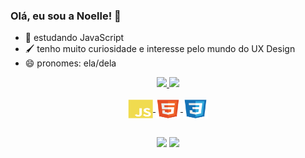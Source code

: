 ### Olá, eu sou a Noelle! 👋

- 🌱 estudando JavaScript
- 🖌️ tenho muito curiosidade e interesse pelo mundo do UX Design
- 😄 pronomes: ela/dela

<div align="center">
  <a href="https://github.com/noellefranco">
  <img height="180em" src="https://github-readme-stats.vercel.app/api?username=noellefranco&show_icons=true&theme=synthwave&include_all_commits=true&count_private=true"/>
  <img height="180em" src="https://github-readme-stats.vercel.app/api/top-langs/?username=noellefranco&layout=compact&langs_count=7&theme=synthwave"/>
</div>

<div style="display: inline_block" align="center"><br>
  <img align="center" alt="noelle-js" height="30" width="40" src="https://raw.githubusercontent.com/devicons/devicon/master/icons/javascript/javascript-plain.svg">
  <img align="center" alt="noelle-HTML" height="30" width="40" src="https://raw.githubusercontent.com/devicons/devicon/master/icons/html5/html5-original.svg">
  <img align="center" alt="noelle-CSS" height="30" width="40" src="https://raw.githubusercontent.com/devicons/devicon/master/icons/css3/css3-original.svg">
</div>

##
  
<div align="center"> 
  <a href="https://instagram.com/noellefranco" target="_blank"><img src="https://img.shields.io/badge/-Instagram-%23E4405F?style=for-the-badge&logo=instagram&logoColor=white" target="_blank"></a>
  <a href = "mailto:noelle.mtf@gmail.com"><img src="https://img.shields.io/badge/-Gmail-%23333?style=for-the-badge&logo=gmail&logoColor=white" target="_blank"></a>
 
</div>

